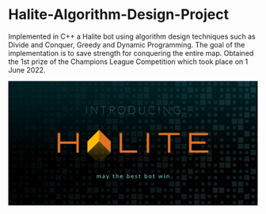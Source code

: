 # Halite-Algorithm-Design-Project
Implemented in C++ a Halite bot using algorithm design techniques such as Divide and Conquer, Greedy and Dynamic Programming. The goal of the implementation is to save strength for conquering the entire map. Obtained the 1st prize of the Champions League Competition which took place on 1 June 2022.

![My Image](Halite.png)
